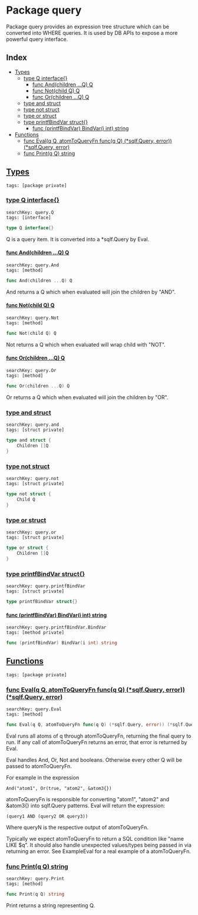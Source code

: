 # Package query

Package query provides an expression tree structure which can be converted into WHERE queries. It is used by DB APIs to expose a more powerful query interface. 

## Index

* [Types](#type)
    * [type Q interface{}](#Q)
        * [func And(children ...Q) Q](#And)
        * [func Not(child Q) Q](#Not)
        * [func Or(children ...Q) Q](#Or)
    * [type and struct](#and)
    * [type not struct](#not)
    * [type or struct](#or)
    * [type printfBindVar struct{}](#printfBindVar)
        * [func (printfBindVar) BindVar(i int) string](#printfBindVar.BindVar)
* [Functions](#func)
    * [func Eval(q Q, atomToQueryFn func(q Q) (*sqlf.Query, error)) (*sqlf.Query, error)](#Eval)
    * [func Print(q Q) string](#Print)


## <a id="type" href="#type">Types</a>

```
tags: [package private]
```

### <a id="Q" href="#Q">type Q interface{}</a>

```
searchKey: query.Q
tags: [interface]
```

```Go
type Q interface{}
```

Q is a query item. It is converted into a *sqlf.Query by Eval. 

#### <a id="And" href="#And">func And(children ...Q) Q</a>

```
searchKey: query.And
tags: [method]
```

```Go
func And(children ...Q) Q
```

And returns a Q which when evaluated will join the children by "AND". 

#### <a id="Not" href="#Not">func Not(child Q) Q</a>

```
searchKey: query.Not
tags: [method]
```

```Go
func Not(child Q) Q
```

Not returns a Q which when evaluated will wrap child with "NOT". 

#### <a id="Or" href="#Or">func Or(children ...Q) Q</a>

```
searchKey: query.Or
tags: [method]
```

```Go
func Or(children ...Q) Q
```

Or returns a Q which when evaluated will join the children by "OR". 

### <a id="and" href="#and">type and struct</a>

```
searchKey: query.and
tags: [struct private]
```

```Go
type and struct {
	Children []Q
}
```

### <a id="not" href="#not">type not struct</a>

```
searchKey: query.not
tags: [struct private]
```

```Go
type not struct {
	Child Q
}
```

### <a id="or" href="#or">type or struct</a>

```
searchKey: query.or
tags: [struct private]
```

```Go
type or struct {
	Children []Q
}
```

### <a id="printfBindVar" href="#printfBindVar">type printfBindVar struct{}</a>

```
searchKey: query.printfBindVar
tags: [struct private]
```

```Go
type printfBindVar struct{}
```

#### <a id="printfBindVar.BindVar" href="#printfBindVar.BindVar">func (printfBindVar) BindVar(i int) string</a>

```
searchKey: query.printfBindVar.BindVar
tags: [method private]
```

```Go
func (printfBindVar) BindVar(i int) string
```

## <a id="func" href="#func">Functions</a>

```
tags: [package private]
```

### <a id="Eval" href="#Eval">func Eval(q Q, atomToQueryFn func(q Q) (*sqlf.Query, error)) (*sqlf.Query, error)</a>

```
searchKey: query.Eval
tags: [method]
```

```Go
func Eval(q Q, atomToQueryFn func(q Q) (*sqlf.Query, error)) (*sqlf.Query, error)
```

Eval runs all atoms of q through atomToQueryFn, returning the final query to run. If any call of atomToQueryFn returns an error, that error is returned by Eval. 

Eval handles And, Or, Not and booleans. Otherwise every other Q will be passed to atomToQueryFn. 

For example in the expression 

```
And("atom1", Or(true, "atom2", &atom3{})

```
atomToQueryFn is responsible for converting "atom1", "atom2" and &atom3{} into sqlf.Query patterns. Eval will return the expression: 

```
(query1 AND (query2 OR query3))

```
Where queryN is the respective output of atomToQueryFn. 

Typically we expect atomToQueryFn to return a SQL condition like "name LIKE $q". It should also handle unexpected values/types being passed in via returning an error. See ExampleEval for a real example of a atomToQueryFn. 

### <a id="Print" href="#Print">func Print(q Q) string</a>

```
searchKey: query.Print
tags: [method]
```

```Go
func Print(q Q) string
```

Print returns a string representing Q. 

